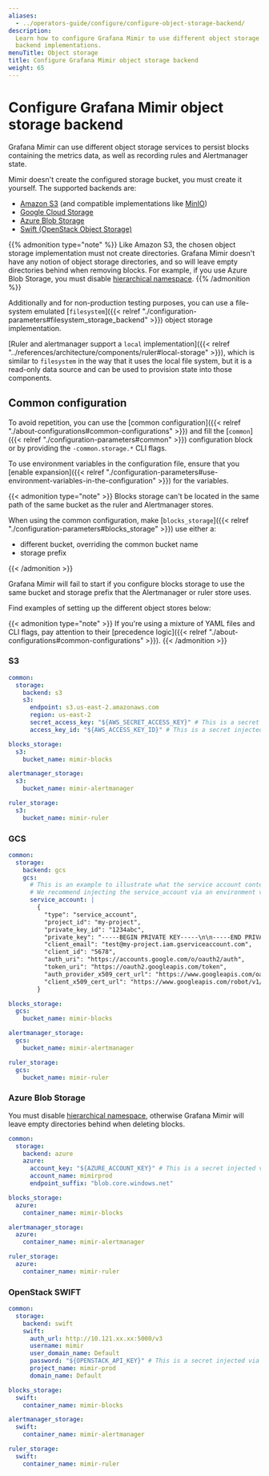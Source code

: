 ```yaml
---
aliases:
  - ../operators-guide/configure/configure-object-storage-backend/
description:
  Learn how to configure Grafana Mimir to use different object storage
  backend implementations.
menuTitle: Object storage
title: Configure Grafana Mimir object storage backend
weight: 65
---
```


# Configure Grafana Mimir object storage backend

Grafana Mimir can use different object storage services to persist blocks containing the metrics data, as well as recording rules and Alertmanager state.

Mimir doesn't create the configured storage bucket, you must create it yourself.
The supported backends are:

- [Amazon S3](https://aws.amazon.com/s3/) (and compatible implementations like [MinIO](https://min.io/))
- [Google Cloud Storage](https://cloud.google.com/storage)
- [Azure Blob Storage](https://azure.microsoft.com/es-es/services/storage/blobs/)
- [Swift (OpenStack Object Storage)](https://wiki.openstack.org/wiki/Swift)

{{% admonition type="note" %}}
Like Amazon S3, the chosen object storage implementation must not create directories.
Grafana Mimir doesn't have any notion of object storage directories, and so will leave
empty directories behind when removing blocks. For example, if you use Azure Blob Storage, you must disable
[hierarchical namespace](https://learn.microsoft.com/en-us/azure/storage/blobs/data-lake-storage-namespace).
{{% /admonition %}}

Additionally and for non-production testing purposes, you can use a file-system emulated [`filesystem`]({{< relref "./configuration-parameters#filesystem_storage_backend" >}}) object storage implementation.

[Ruler and alertmanager support a `local` implementation]({{< relref "../references/architecture/components/ruler#local-storage" >}}),
which is similar to `filesystem` in the way that it uses the local file system,
but it is a read-only data source and can be used to provision state into those components.

## Common configuration

To avoid repetition, you can use the [common configuration]({{< relref "./about-configurations#common-configurations" >}}) and fill the [`common`]({{< relref "./configuration-parameters#common" >}}) configuration block or by providing the `-common.storage.*` CLI flags.

To use environment variables in the configuration file, ensure that you [enable expansion]({{< relref "./configuration-parameters#use-environment-variables-in-the-configuration" >}}) for the variables.

{{< admonition type="note" >}}
Blocks storage can't be located in the same path of the same bucket as the ruler and Alertmanager stores.

When using the common configuration, make [`blocks_storage`]({{< relref "./configuration-parameters#blocks_storage" >}}) use either a:

- different bucket, overriding the common bucket name
- storage prefix

{{< /admonition >}}

Grafana Mimir will fail to start if you configure blocks storage to use the same bucket and storage prefix that the Alertmanager or ruler store uses.

Find examples of setting up the different object stores below:

{{< admonition type="note" >}}
If you're using a mixture of YAML files and CLI flags, pay attention to their [precedence logic]({{< relref "./about-configurations#common-configurations" >}}).
{{< /admonition >}}

### S3

```yaml
common:
  storage:
    backend: s3
    s3:
      endpoint: s3.us-east-2.amazonaws.com
      region: us-east-2
      secret_access_key: "${AWS_SECRET_ACCESS_KEY}" # This is a secret injected via an environment variable
      access_key_id: "${AWS_ACCESS_KEY_ID}" # This is a secret injected via an environment variable

blocks_storage:
  s3:
    bucket_name: mimir-blocks

alertmanager_storage:
  s3:
    bucket_name: mimir-alertmanager

ruler_storage:
  s3:
    bucket_name: mimir-ruler
```

### GCS

```yaml
common:
  storage:
    backend: gcs
    gcs:
      # This is an example to illustrate what the service account content should look like.
      # We recommend injecting the service_account via an environment variable instead.
      service_account: |
        {
          "type": "service_account",
          "project_id": "my-project",
          "private_key_id": "1234abc",
          "private_key": "-----BEGIN PRIVATE KEY-----\n\n-----END PRIVATE KEY-----\n",
          "client_email": "test@my-project.iam.gserviceaccount.com",
          "client_id": "5678",
          "auth_uri": "https://accounts.google.com/o/oauth2/auth",
          "token_uri": "https://oauth2.googleapis.com/token",
          "auth_provider_x509_cert_url": "https://www.googleapis.com/oauth2/v1/certs",
          "client_x509_cert_url": "https://www.googleapis.com/robot/v1/metadata/x509/test%40my-project.iam.gserviceaccount.com"
        }

blocks_storage:
  gcs:
    bucket_name: mimir-blocks

alertmanager_storage:
  gcs:
    bucket_name: mimir-alertmanager

ruler_storage:
  gcs:
    bucket_name: mimir-ruler
```

### Azure Blob Storage

You must disable [hierarchical namespace](https://learn.microsoft.com/en-us/azure/storage/blobs/data-lake-storage-namespace), otherwise Grafana Mimir will leave empty directories behind when deleting blocks.

```yaml
common:
  storage:
    backend: azure
    azure:
      account_key: "${AZURE_ACCOUNT_KEY}" # This is a secret injected via an environment variable
      account_name: mimirprod
      endpoint_suffix: "blob.core.windows.net"

blocks_storage:
  azure:
    container_name: mimir-blocks

alertmanager_storage:
  azure:
    container_name: mimir-alertmanager

ruler_storage:
  azure:
    container_name: mimir-ruler
```

### OpenStack SWIFT

```yaml
common:
  storage:
    backend: swift
    swift:
      auth_url: http://10.121.xx.xx:5000/v3
      username: mimir
      user_domain_name: Default
      password: "${OPENSTACK_API_KEY}" # This is a secret injected via an environment variable
      project_name: mimir-prod
      domain_name: Default

blocks_storage:
  swift:
    container_name: mimir-blocks

alertmanager_storage:
  swift:
    container_name: mimir-alertmanager

ruler_storage:
  swift:
    container_name: mimir-ruler
```
